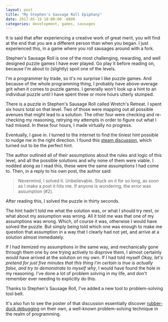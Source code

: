 ```yaml
---
layout: post
title: "My Stephen's Sausage Roll Epiphany"
date: 2017-05-19 18:00:00 -0800
categories: development, games, sausages
---
```


It is said that after experiencing a creative work of great merit, you will find at the end that you are a different person than when you began. I just experienced this, in a game where you roll sausages around with a fork.

Stephen's Sausage Roll is one of the most challenging, rewarding, and well designed puzzle games I have ever played. Go play it before reading on, because I'm about to (slightly) spoil one of the levels.

I'm a programmer by trade, so it's no surprise I like puzzle games. And because of the whole programming thing, I probably have above-average grit when it comes to puzzle games. I generally won't look up a hint to an individual puzzle until I have spent three or more hours utterly stumped.

There is a puzzle in Stephen's Sausage Roll called Wretch's Retreat. I spent six hours total on that level. Two of those were mapping out all possible avenues that might lead to a solution. The other four were checking and re-checking my reasoning, retrying my attempts in order to figure out what I had missed. In these four hours, I made virtually no progress.

Eventually, I gave in. I turned to the internet to find the tiniest hint possible to nudge me in the right direction. I found this [steam discussion](https://steamcommunity.com/app/353540/discussions/0/357284767240671462/), which turned out to be the perfect hint.

The author outlined all of their assumptions about the rules and logic of this level, and all the possible solutions and why none of them were viable. I nodded along as I read this, these were the same assumptions I had come to. Then, in a reply to his own post, the author said:

> Nevermind, I solved it. Unbelievable. Stuck on it for so long, as soon as I make a post it hits me. If anyone is wondering, the error was assumption (#2).

After reading this, I solved the puzzle in thirty seconds.

The hint hadn't told me what the solution was, or what I should try next, or what about my assumption was wrong. All it told me was that one of my assumptions was wrong. Which, of course it was, otherwise I would have solved the puzzle. But simply being told which one was enough to make me question that assumption in a way that I clearly had not yet, and arrive at a solution almost immediately.

If I had itemized my assumptions in the same way, and mechanically gone through them one by one trying actively to disprove them, I almost certainly would have arrived at the solution on my own. If I had told myself *Okay, let's pretend for just five minutes that this thing I'm certain is true is actually false, and try to demonstrate to myself why*, I would have found the hole in my reasoning. I've done a lot of problem solving in my life, and don't remember ever needing to explicitly do this.

Thanks to Stephen's Sausage Roll, I've added a new tool to problem-solving tool belt.

It's also fun to see the poster of that discussion essentially discover [rubber-duck debugging](https://en.wikipedia.org/wiki/Rubber_duck_debugging) on their own, a well-known problem-solving technique in the realm of programming.

